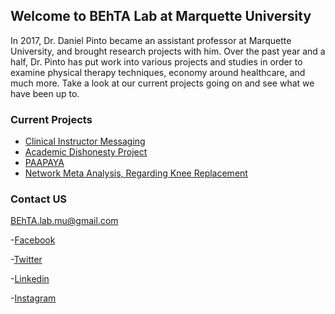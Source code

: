 ## Welcome to BEhTA Lab at Marquette University

In 2017, Dr. Daniel Pinto became an assistant professor at Marquette University, and brought research projects with him. Over the past year and a half, Dr. Pinto has put work into various projects and studies in order to examine physical therapy techniques, economy around healthcare, and much more. Take a look at our current projects going on and see what we have been up to.


### Current Projects

- [Clinical Instructor Messaging](https://behta-mu.github.io/Clinical-Instructor-Messaing/)
- [Academic Dishonesty Project](https://behta-mu.github.io/Academic-Dishonesty-Project/)
- [PAAPAYA]() 
- [Network Meta Analysis, Regarding Knee Replacement]()


### Contact US
BEhTA.lab.mu@gmail.com

-[Facebook]()

-[Twitter](https://twitter.com/BEhTA_Lab)

-[Linkedin]()

-[Instagram]()


